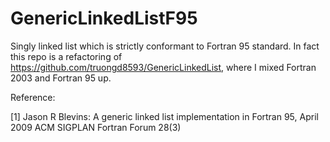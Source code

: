 # GenericLinkedListF95
Singly linked list which is strictly conformant to Fortran 95 standard. In fact this repo is a refactoring of https://github.com/truongd8593/GenericLinkedList, where I mixed Fortran 2003 and Fortran 95 up.

Reference:

[1] Jason R Blevins: A generic linked list implementation in Fortran 95, April 2009 ACM SIGPLAN Fortran Forum 28(3)
